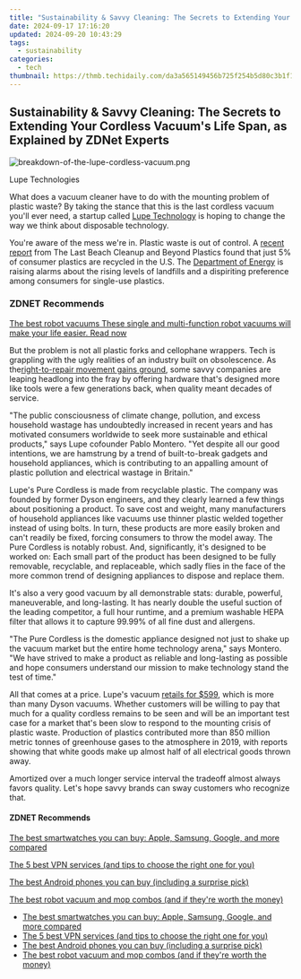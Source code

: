 ```yaml
---
title: "Sustainability & Savvy Cleaning: The Secrets to Extending Your Cordless Vacuum's Life Span, as Explained by ZDNet Experts"
date: 2024-09-17 17:16:20
updated: 2024-09-20 10:43:29
tags:
  - sustainability
categories:
  - tech
thumbnail: https://thmb.techidaily.com/da3a565149456b725f254b5d80c3b1f1c06d74a5fc993d32dbb395957f6fba49.jpg
---
```


## Sustainability & Savvy Cleaning: The Secrets to Extending Your Cordless Vacuum's Life Span, as Explained by ZDNet Experts

![breakdown-of-the-lupe-cordless-vacuum.png](https://www.zdnet.com/a/img/resize/9fb4686825a7dba6a0d58a28eb6ca77085e671f3/2022/05/11/ebd97587-9427-4885-bfb5-80cdbc98f416/breakdown-of-the-lupe-cordless-vacuum.png?auto=webp&width=1280)

Lupe Technologies

What does a vacuum cleaner have to do with the mounting problem of plastic waste? By taking the stance that this is the last cordless vacuum you'll ever need, a startup called [Lupe Technology](https://uk.lupetechnology.com/products/pure-cordless-vacuum-cleaner) is hoping to change the way we think about disposable technology.

You're aware of the mess we're in. Plastic waste is out of control. A [recent report](https://www.invw.org/2022/05/05/the-us-only-recycled-about-5-of-plastic-waste-last-year/#:~:text=But%20a%20new%20report%20from,into%20new%20products%20in%202021.) from The Last Beach Cleanup and Beyond Plastics found that just 5% of consumer plastics are recycled in the U.S. The [Department of Energy](https://www.energy.gov/articles/doe-invests-134-million-combat-plastic-waste-reduce-plastic-industry-emissions) is raising alarms about the rising levels of landfills and a dispiriting preference among consumers for single-use plastics.

### **ZDNET** Recommends

[The best robot vacuums These single and multi-function robot vacuums will make your life easier.  Read now](https://www.zdnet.com/article/best-robot-vacuum/)

But the problem is not all plastic forks and cellophane wrappers. Tech is grappling with the ugly realities of an industry built on obsolescence. As the[right-to-repair movement gains ground](https://www.nytimes.com/2020/10/23/climate/right-to-repair.html#:~:text=The%20goal%20of%20right%2Dto,up%20in%20the%20scrap%20heap.), some savvy companies are leaping headlong into the fray by offering hardware that's designed more like tools were a few generations back, when quality meant decades of service.

"The public consciousness of climate change, pollution, and excess household wastage has undoubtedly increased in recent years and has motivated consumers worldwide to seek more sustainable and ethical products," says Lupe cofounder Pablo Montero. "Yet despite all our good intentions, we are hamstrung by a trend of built-to-break gadgets and household appliances, which is contributing to an appalling amount of plastic pollution and electrical wastage in Britain."

Lupe's Pure Cordless is made from recyclable plastic. The company was founded by former Dyson engineers, and they clearly learned a few things about positioning a product. To save cost and weight, many manufacturers of household appliances like vacuums use thinner plastic welded together instead of using bolts. In turn, these products are more easily broken and can't readily be fixed, forcing consumers to throw the model away. The Pure Cordless is notably robust. And, significantly, it's designed to be worked on: Each small part of the product has been designed to be fully removable, recyclable, and replaceable, which sadly flies in the face of the more common trend of designing appliances to dispose and replace them.

It's also a very good vacuum by all demonstrable stats: durable, powerful, maneuverable, and long-lasting. It has nearly double the useful suction of the leading competitor, a full hour runtime, and a premium washable HEPA filter that allows it to capture 99.99% of all fine dust and allergens.

"The Pure Cordless is the domestic appliance designed not just to shake up the vacuum market but the entire home technology arena," says Montero. "We have strived to make a product as reliable and long-lasting as possible and hope consumers understand our mission to make technology stand the test of time."

All that comes at a price. Lupe's vacuum [retails for $599](https://uk.lupetechnology.com/products/pure-cordless-vacuum-cleaner), which is more than many Dyson vacuums. Whether customers will be willing to pay that much for a quality cordless remains to be seen and will be an important test case for a market that's been slow to respond to the mounting crisis of plastic waste. Production of plastics contributed more than 850 million metric tonnes of greenhouse gases to the atmosphere in 2019, with reports showing that white goods make up almost half of all electrical goods thrown away. 

Amortized over a much longer service interval the tradeoff almost always favors quality. Let's hope savvy brands can sway customers who recognize that.

#### **ZDNET** Recommends

[The best smartwatches you can buy: Apple, Samsung, Google, and more compared](https://www.zdnet.com/article/best-smartwatch/ "The best smartwatches you can buy: Apple, Samsung, Google, and more compared")

[The 5 best VPN services (and tips to choose the right one for you)](https://www.zdnet.com/article/best-vpn/ "The 5 best VPN services (and tips to choose the right one for you)")

[The best Android phones you can buy (including a surprise pick)](https://www.zdnet.com/article/best-android-phone/ "The best Android phones you can buy (including a surprise pick)")

[The best robot vacuum and mop combos (and if they're worth the money)](https://www.zdnet.com/article/best-robot-vacuum-mop/ "The best robot vacuum and mop combos (and if they're worth the money)")

* [The best smartwatches you can buy: Apple, Samsung, Google, and more compared](https://www.zdnet.com/article/best-smartwatch/ "The best smartwatches you can buy: Apple, Samsung, Google, and more compared")
* [The 5 best VPN services (and tips to choose the right one for you)](https://www.zdnet.com/article/best-vpn/ "The 5 best VPN services (and tips to choose the right one for you)")
* [The best Android phones you can buy (including a surprise pick)](https://www.zdnet.com/article/best-android-phone/ "The best Android phones you can buy (including a surprise pick)")
* [The best robot vacuum and mop combos (and if they're worth the money)](https://www.zdnet.com/article/best-robot-vacuum-mop/ "The best robot vacuum and mop combos (and if they're worth the money)")

<ins class="adsbygoogle"
     style="display:block"
     data-ad-format="autorelaxed"
     data-ad-client="ca-pub-7571918770474297"
     data-ad-slot="1223367746"></ins>



<ins class="adsbygoogle"
     style="display:block"
     data-ad-client="ca-pub-7571918770474297"
     data-ad-slot="8358498916"
     data-ad-format="auto"
     data-full-width-responsive="true"></ins>
